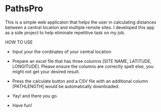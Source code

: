 # PathsPro

This is a simple web applicaton that helps the user in calculating distances between a central location and multiple remote sites. 
I developed this app as a side project to help eliminate repetitive task on my job.

HOW TO USE
- Input your  the cordinates of your central location
- Prepare an excel file that has three columns [SITE NAME, LATITUDE, LONGITUDE]. Please ensure the columns are correctly spelt else, you might not get your desired result.
- Press the calculate button and a CSV file with an additional column [PATHLENGTH] would be automatically downloaded.
- Yay! and there you go.

- Have fun!
